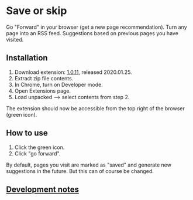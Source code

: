 # Save or skip

Go "Forward" in your browser (get a new page recommendation). Turn any page into an RSS feed. Suggestions based on previous pages you have visited.

## Installation

1. Download extension: <a href='https://github.com/opowell/saveorskip/raw/master/dist-zip/saveorskip-v1.0.11.zip'>1.0.11</a>, released 2020.01.25.
2. Extract zip file contents.
3. In Chrome, turn on Developer mode.
4. Open Extensions page.
5. Load unpacked --> select contents from step 2.

The extension should now be accessible from the top right of the browser (green icon).

## How to use

1. Click the green icon.
2. Click "go forward".

By default, pages you visit are marked as "saved" and generate new suggestions in the future. But this can of course be changed.

## <a href='DEVNOTES.md'>Development notes</a>
